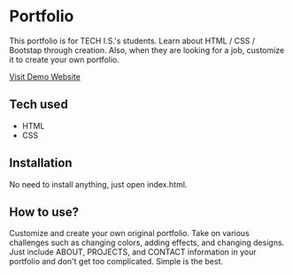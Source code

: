 # Portfolio

This portfolio is for TECH I.S.'s students. Learn about HTML / CSS / Bootstap through creation. Also, when they are looking for a job, customize it to create your own portfolio.

[Visit Demo Website](https://portfolio-techis.glitch.me/)


## Tech used
* HTML
* CSS

## Installation 
No need to install anything, just open index.html.

## How to use?
Customize and create your own original portfolio. Take on various challenges such as changing colors, adding effects, and changing designs. Just include ABOUT, PROJECTS, and CONTACT information in your portfolio and don't get too complicated. Simple is the best.

